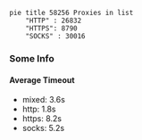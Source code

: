 
```mermaid
pie title 58256 Proxies in list
    "HTTP" : 26832
    "HTTPS": 8790
    "SOCKS" : 30016
```

### Some Info
#### Average Timeout

- mixed: 3.6s
- http: 1.8s
- https: 8.2s
- socks: 5.2s